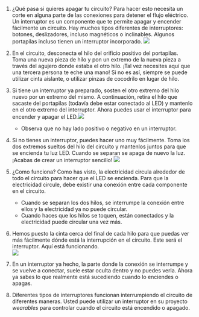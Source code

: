 1. ¿Qué pasa si quieres apagar tu circuito? Para hacer esto necesita un corte en alguna parte de las conexiones para detener el flujo eléctrico. Un interruptor es un componente que te permite apagar y encender fácilmente un circuito. Hay muchos tipos diferentes de interruptores: botones, deslizadores, incluso magnéticos o inclinables. Algunos portapilas incluso tienen un interruptor incorporado. ![](/assets/switches_100_384_650.png)

2. En el circuito, desconecta el hilo del orificio positivo del portapilas. Toma una nueva pieza de hilo y pon un extremo de la nueva pieza a través del agujero donde estaba el otro hilo. ¡Tal vez necesites aquí que una tercera persona te eche una mano! Si no es así, siempre se puede utilizar cinta aislante, o utilizar pinzas de cocodrilo en lugar de hilo.

3. Si tiene un interruptor ya preparado, sosten el otro extremo del hilo nuevo por un extremo del mismo. A continuación, retira el hilo que sacaste del portapilas \(todavía debe estar conectado al LED\) y mantenlo en el otro extremo del interruptor. Ahora puedes usar el interruptor para encender y apagar el LED.![](/assets/switch_on_thread_200_254_800.png)

   * Observa que no hay lado positivo o negativo en un interruptor.

4. Si no tienes un interruptor, puedes hacer uno muy fácilmente. Toma los dos extremos sueltos del hilo del circuito y mantenlos juntos para que se encienda tu luz LED. Cuando se separan se apaga de nuevo la luz. ¡Acabas de crear un interruptor sencillo! ![](/assets/switch_diy_thread_abc_120_650.png)

5. ¿Como funciona? Como has visto, la electricidad circula alrededor de todo el circuito para hacer que el LED se encienda. Para que la electricidad circule, debe existir una conexión entre cada componente en el circuito.

   * Cuando se separan los dos hilos, se interrumpe la conexión entre ellos y la electricidad ya no puede circular.
   * Cuando haces que los hilos se toquen, están conectados y la electricidad puede circular una vez más. 

6. Hemos puesto la cinta cerca del final de cada hilo para que puedas ver más fácilmente dónde está la interrupción en el circuito. Este será el interruptor. Aquí está funcionando.  
   ![](/assets/switch_diy_tape_abc_120_650.png)

7. En un interruptor ya hecho, la parte donde la conexión se interrumpe y se vuelve a conectar, suele estar oculta dentro y no puedes verla. Ahora ya sabes lo que realmente está sucediendo cuando lo enciendes o apagas.

8. Diferentes tipos de interruptores funcionan interrumpiendo el circuito de diferentes maneras. Usted puede utilizar un interruptor en su proyecto _wearables_ para controlar cuando el circuito está encendido o apagado.




